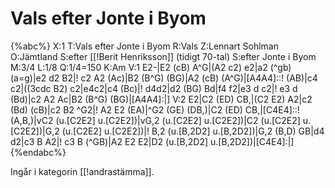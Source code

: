 # Vals efter Jonte i Byom

{%abc%}
X:1
T:Vals efter Jonte i Byom
R:Vals
Z:Lennart Sohlman
O:Jämtland
S:efter [[!Berit Henriksson]] (tidigt 70-tal)
S:efter Jonte i Byom
M:3/4
L:1/8
Q:1/4=150
K:Am
V:1
E2-|E2 (cB) A^G|(A2 c2) e2|a2 (^gb) (a=g)|e2 d2 B2|!
c2 A2 (Ac)|B2 (B^G) (BG)|A2 (cB) (A^G)|[A4A4]::!
(AB)|c4 c2|((3cdc B2) c2|e4c2|c4 (Bc)|!
d4d2|d2 (BG) Bd|f4 f2|e3 d c2|!
e3 d (Bd)|c2 A2 Ac|B2 (B^G) (BG)|[A4A4]:|]
V:2
E2|C2 (ED) CB,|(C2 E2) A2|c2 (Bd) (cB)|c2 B2 ^G2|!
A2 E2 (EA)|^G2 (GE) (DB,)|C2 (ED) CB,|[C4E4]::!
(A,B,)|vC2 (u.[C2E2] u.[C2E2])|vG,2 (u.[C2E2] u.[C2E2])|C2 (u.[C2E2] u.[C2E2])|G,2 (u.[C2E2] u.[C2E2])|!
B,2 (u.[B,2D2] u.[B,2D2])|G,2 (B,D) GB|d4 d2|c3 B A2|!
c3 B (^GB)|A2 E2 E2|D2 (u.[B,2D2] u.[B,2D2])|[C4E4]:|]
{%endabc%}

Ingår i kategorin [[!andrastämma]].

